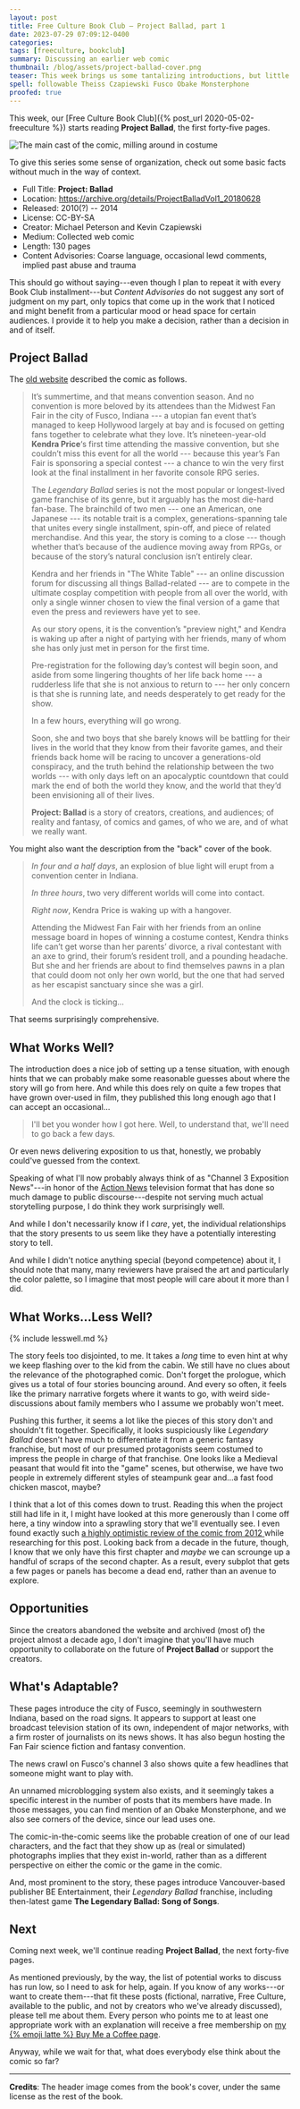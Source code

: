 ```yaml
---
layout: post
title: Free Culture Book Club — Project Ballad, part 1
date: 2023-07-29 07:09:12-0400
categories:
tags: [freeculture, bookclub]
summary: Discussing an earlier web comic
thumbnail: /blog/assets/project-ballad-cover.png
teaser: This week brings us some tantalizing introductions, but little that approaches a followable story.
spell: followable Theiss Czapiewski Fusco Obake Monsterphone
proofed: true
---
```


This week, our [Free Culture Book Club]({% post_url 2020-05-02-freeculture %}) starts reading **Project Ballad**, the first forty-five pages.

![The main cast of the comic, milling around in costume](/blog/assets/project-ballad-cover.png "William Ware Theiss does Eurovision?")

To give this series some sense of organization, check out some basic facts without much in the way of context.

 * Full Title:  **Project: Ballad**
 * Location:  <https://archive.org/details/ProjectBalladVol1_20180628>
 * Released:  2010(?) -- 2014
 * License:  CC-BY-SA
 * Creator:  Michael Peterson and Kevin Czapiewski
 * Medium:  Collected web comic
 * Length:  130 pages
 * Content Advisories:  Coarse language, occasional lewd comments, implied past abuse and trauma

This should go without saying---even though I plan to repeat it with every Book Club installment---but *Content Advisories* do not suggest any sort of judgment on my part, only topics that come up in the work that I noticed and might benefit from a particular mood or head space for certain audiences.  I provide it to help you make a decision, rather than a decision in and of itself.

## Project Ballad

The [old website](https://web.archive.org/web/20141025201012/http://www.projectballad.com/about) described the comic as follows.

 > It’s summertime, and that means convention season. And no convention is more beloved by its attendees than the Midwest Fan Fair in the city of Fusco, Indiana --- a utopian fan event that’s managed to keep Hollywood largely at bay and is focused on getting fans together to celebrate what they love. It’s nineteen-year-old **Kendra Price**‘s first time attending the massive convention, but she couldn’t miss this event for all the world --- because this year’s Fan Fair is sponsoring a special contest --- a chance to win the very first look at the final installment in her favorite console RPG series.
 >
 > The *Legendary Ballad* series is not the most popular or longest-lived game franchise of its genre, but it arguably has the most die-hard fan-base. The brainchild of two men --- one an American, one Japanese --- its notable trait is a complex, generations-spanning tale that unites every single installment, spin-off, and piece of related merchandise. And this year, the story is coming to a close --- though whether that’s because of the audience moving away from RPGs, or because of the story’s natural conclusion isn’t entirely clear.
 >
 > Kendra and her friends in "The White Table" --- an online discussion forum for discussing all things Ballad-related --- are to compete in the ultimate cosplay competition with people from all over the world, with only a single winner chosen to view the final version of a game that even the press and reviewers have yet to see.
 >
 > As our story opens, it is the convention’s "preview night," and Kendra is waking up after a night of partying with her friends, many of whom she has only just met in person for the first time.
 >
 > Pre-registration for the following day’s contest will begin soon, and aside from some lingering thoughts of her life back home --- a rudderless life that she is not anxious to return to --- her only concern is that she is running late, and needs desperately to get ready for the show.
 >
 > In a few hours, everything will go wrong.
 >
 > Soon, she and two boys that she barely knows will be battling for their lives in the world that they know from their favorite games, and their friends back home will be racing to uncover a generations-old conspiracy, and the truth behind the relationship between the two worlds --- with only days left on an apocalyptic countdown that could mark the end of both the world they know, and the world that they’d been envisioning all of their lives.
 >
 > **Project: Ballad** is a story of creators, creations, and audiences; of reality and fantasy, of comics and games, of who we are, and of what we really want.

You might also want the description from the "back" cover of the book.

 > *In four and a half days*, an explosion of blue light will erupt from a convention center in Indiana.
 >
 > *In three hours*, two very different worlds will come into contact.
 >
 > *Right now*, Kendra Price is waking up with a hangover.
 >
 > Attending the Midwest Fan Fair with her friends from an online message board in hopes of winning a costume contest, Kendra thinks life can’t get worse than her parents’ divorce, a rival contestant with an axe to grind, their forum’s resident troll, and a pounding headache. But she and her friends are about to find themselves pawns in a plan that could doom not only her own world, but the one that had served as her escapist sanctuary since she was a girl.
 >
 > And the clock is ticking...

That seems surprisingly comprehensive.

## What Works Well?

The introduction does a nice job of setting up a tense situation, with enough hints that we can probably make some reasonable guesses about where the story will go from here.  And while this does rely on quite a few tropes that have grown over-used in film, they published this long enough ago that I can accept an occasional...

 > I'll bet you wonder how I got here.  Well, to understand that, we'll need to go back a few days.

Or even news delivering exposition to us that, honestly, we probably could've guessed from the context.

Speaking of what I'll now probably always think of as "Channel 3 Exposition News"---in honor of the [Action News](https://en.wikipedia.org/wiki/Action_News) television format that has done so much damage to public discourse---despite not serving much actual storytelling purpose, I do think they work surprisingly well.

And while I don't necessarily know if I *care*, yet, the individual relationships that the story presents to us seem like they have a potentially interesting story to tell.

And while I didn't notice anything special (beyond competence) about it, I should note that many, many reviewers have praised the art and particularly the color palette, so I imagine that most people will care about it more than I did.

## What Works...Less Well?

{% include lesswell.md %}

The story feels too disjointed, to me.  It takes a *long* time to even hint at why we keep flashing over to the kid from the cabin.  We still have no clues about the relevance of the photographed comic.  Don't forget the prologue, which gives us a total of four stories bouncing around.  And every so often, it feels like the primary narrative forgets where it wants to go, with weird side-discussions about family members who I assume we probably won't meet.

Pushing this further, it seems a lot like the pieces of this story don't and shouldn't fit together.  Specifically, it looks suspiciously like *Legendary Ballad* doesn't have much to differentiate it from a generic fantasy franchise, but most of our presumed protagonists seem costumed to impress the people in charge of that franchise.  One looks like a Medieval peasant that would fit into the "game" scenes, but otherwise, we have two people in extremely different styles of steampunk gear and...a fast food chicken mascot, maybe?

I think that a lot of this comes down to trust.  Reading this when the project still had life in it, I might have looked at this more generously than I come off here, a tiny window into a sprawling story that we'll eventually see.  I even found exactly such [a highly optimistic review of the comic from 2012 <i class="fab fa-creative-commons-nc"></i>](https://www.comicbookdaily.com/columns/webcomics-walkabout/project-ballad/) while researching for this post.  Looking back from a decade in the future, though, I know that we only have this first chapter and *maybe* we can scrounge up a handful of scraps of the second chapter.  As a result, every subplot that gets a few pages or panels has become a dead end, rather than an avenue to explore.

## Opportunities

Since the creators abandoned the website and archived (most of) the project almost a decade ago, I don't imagine that you'll have much opportunity to collaborate on the future of **Project Ballad** or support the creators.

## What's Adaptable?

These pages introduce the city of Fusco, seemingly in southwestern Indiana, based on the road signs.  It appears to support at least one broadcast television station of its own, independent of major networks, with a firm roster of journalists on its news shows.  It has also begun hosting the Fan Fair science fiction and fantasy convention.

The news crawl on Fusco's channel 3 also shows quite a few headlines that someone might want to play with.

An unnamed microblogging system also exists, and it seemingly takes a specific interest in the number of posts that its members have made.  In those messages, you can find mention of an Obake Monsterphone, and we also see corners of the device, since our lead uses one.

The comic-in-the-comic seems like the probable creation of one of our lead characters, and the fact that they show up as (real or simulated) photographs implies that they exist in-world, rather than as a different perspective on either the comic or the game in the comic.

And, most prominent to the story, these pages introduce Vancouver-based publisher BE Entertainment, their *Legendary Ballad* franchise, including then-latest game **The Legendary Ballad:  Song of Songs**.

## Next

Coming next week, we'll continue reading **Project Ballad**, the next forty-five pages.

As mentioned previously, by the way, the list of potential works to discuss has run low, so I need to ask for help, again.  If you know of any works---or want to create them---that fit these posts (fictional, narrative, Free Culture, available to the public, and not by creators who we've already discussed), please tell me about them.  Every person who points me to at least one appropriate work with an explanation will receive a free membership on [my {% emoji latte %} Buy Me a Coffee page](https://buymeacoffee.com/jcolag).

Anyway, while we wait for that, what does everybody else think about the comic so far?

* * *

**Credits**:  The header image comes from the book's cover, under the same license as the rest of the book.
